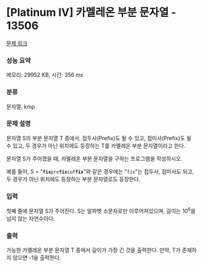 # [Platinum IV] 카멜레온 부분 문자열 - 13506 

[문제 링크](https://www.acmicpc.net/problem/13506) 

### 성능 요약

메모리: 29952 KB, 시간: 356 ms

### 분류

문자열, kmp

### 문제 설명

<p>문자열 S의 부분 문자열 T 중에서, 접두사(Prefix)도 될 수 있고, 접미사(Prefix)도 될 수 있고, 두 경우가 아닌 위치에도 등장하는 T를 카멜레온 부분 문자열이라고 한다.</p>

<p>문자열 S가 주어졌을 때, 카멜레온 부분 문자열을 구하는 프로그램을 작성하시오.</p>

<p>예를 들어, S = "<code><strong>fix</strong>pre<strong>fix</strong>suf<strong>fix</strong></code>"와 같은 경우에는 "<code>fix</code>"는 접두사, 접미사도 되고, 두 경우가 아닌 위치에도 등장하는 부분 문자열로도 등장한다.</p>

### 입력 

 <p>첫째 줄에 문자열 S가 주어진다. S는 알파벳 소문자로만 이루어져있으며, 길이는 10<sup>6</sup>을 넘지 않는 자연수이다.</p>

### 출력 

 <p>가능한 카멜레온 부분 문자열 T 중에서 길이가 가장 긴 것을 출력한다. 만약, T가 존재하지 않으면 -1을 출력한다.</p>

